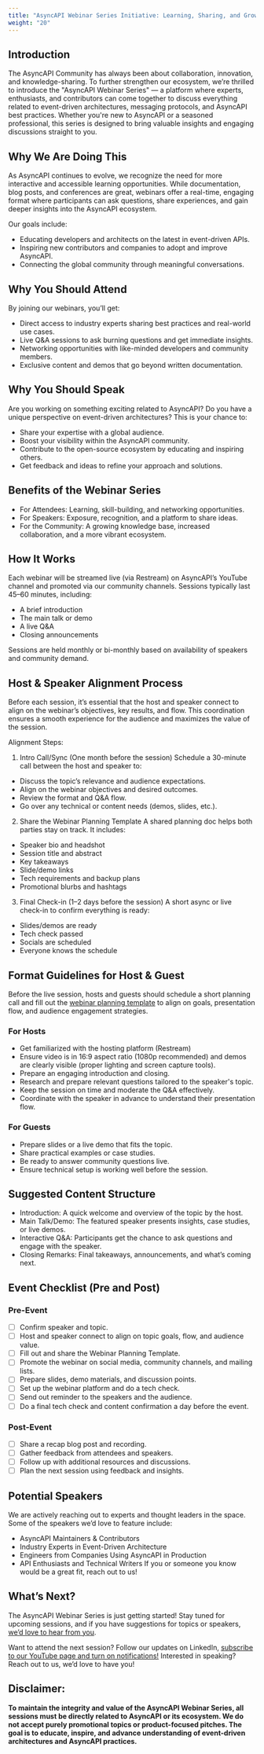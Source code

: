 ```yaml
---
title: "AsyncAPI Webinar Series Initiative: Learning, Sharing, and Growing Together"
weight: "20"
---
```


## Introduction

The AsyncAPI Community has always been about collaboration, innovation, and knowledge-sharing. To further strengthen our ecosystem, we’re thrilled to introduce the "AsyncAPI Webinar Series" — a platform where experts, enthusiasts, and contributors can come together to discuss everything related to event-driven architectures, messaging protocols, and AsyncAPI best practices. Whether you're new to AsyncAPI or a seasoned professional, this series is designed to bring valuable insights and engaging discussions straight to you.

## Why We Are Doing This

As AsyncAPI continues to evolve, we recognize the need for more interactive and accessible learning opportunities. While documentation, blog posts, and conferences are great, webinars offer a real-time, engaging format where participants can ask questions, share experiences, and gain deeper insights into the AsyncAPI ecosystem.

Our goals include:
- Educating developers and architects on the latest in event-driven APIs.
- Inspiring new contributors and companies to adopt and improve AsyncAPI.
- Connecting the global community through meaningful conversations.

## Why You Should Attend

By joining our webinars, you’ll get:
- Direct access to industry experts sharing best practices and real-world use cases.
- Live Q&A sessions to ask burning questions and get immediate insights.
- Networking opportunities with like-minded developers and community members.
- Exclusive content and demos that go beyond written documentation.

## Why You Should Speak

Are you working on something exciting related to AsyncAPI? Do you have a unique perspective on event-driven architectures? This is your chance to:
- Share your expertise with a global audience.
- Boost your visibility within the AsyncAPI community.
- Contribute to the open-source ecosystem by educating and inspiring others.
- Get feedback and ideas to refine your approach and solutions.

## Benefits of the Webinar Series

- For Attendees: Learning, skill-building, and networking opportunities.
- For Speakers: Exposure, recognition, and a platform to share ideas.
- For the Community: A growing knowledge base, increased collaboration, and a more vibrant ecosystem.

## How It Works

Each webinar will be streamed live (via Restream) on AsyncAPI’s YouTube channel and promoted via our community channels. Sessions typically last 45–60 minutes, including:

- A brief introduction
- The main talk or demo
- A live Q&A
- Closing announcements

Sessions are held monthly or bi-monthly based on availability of speakers and community demand.

## Host & Speaker Alignment Process

Before each session, it’s essential that the host and speaker connect to align on the webinar’s objectives, key results, and flow. This coordination ensures a smooth experience for the audience and maximizes the value of the session.

Alignment Steps:

1. Intro Call/Sync (One month before the session)
Schedule a 30-minute call between the host and speaker to:

- Discuss the topic’s relevance and audience expectations.
- Align on the webinar objectives and desired outcomes.
- Review the format and Q&A flow.
- Go over any technical or content needs (demos, slides, etc.).

2. Share the Webinar Planning Template
A shared planning doc helps both parties stay on track. It includes:

- Speaker bio and headshot
- Session title and abstract
- Key takeaways
- Slide/demo links
- Tech requirements and backup plans
- Promotional blurbs and hashtags

3. Final Check-in (1–2 days before the session)
A short async or live check-in to confirm everything is ready:

- Slides/demos are ready
- Tech check passed
- Socials are scheduled
- Everyone knows the schedule

## Format Guidelines for Host & Guest

Before the live session, hosts and guests should schedule a short planning call and fill out the [webinar planning template](./webinar_planning_template.md) to align on goals, presentation flow, and audience engagement strategies.

### For Hosts

- Get familiarized with the hosting platform (Restream)
- Ensure video is in 16:9 aspect ratio (1080p recommended) and demos are clearly visible (proper lighting and screen capture tools).
- Prepare an engaging introduction and closing.
- Research and prepare relevant questions tailored to the speaker's topic.
- Keep the session on time and moderate the Q&A effectively.
- Coordinate with the speaker in advance to understand their presentation flow.

### For Guests

- Prepare slides or a live demo that fits the topic.
- Share practical examples or case studies.
- Be ready to answer community questions live.
- Ensure technical setup is working well before the session.

## Suggested Content Structure

- Introduction: A quick welcome and overview of the topic by the host.
- Main Talk/Demo: The featured speaker presents insights, case studies, or live demos.
- Interactive Q&A: Participants get the chance to ask questions and engage with the speaker.
- Closing Remarks: Final takeaways, announcements, and what’s coming next.

## Event Checklist (Pre and Post)

### Pre-Event

- [ ] Confirm speaker and topic.
- [ ] Host and speaker connect to align on topic goals, flow, and audience value.
- [ ] Fill out and share the Webinar Planning Template.
- [ ] Promote the webinar on social media, community channels, and mailing lists.
- [ ] Prepare slides, demo materials, and discussion points.
- [ ] Set up the webinar platform and do a tech check.
- [ ] Send out reminder to the speakers and the audience.
- [ ] Do a final tech check and content confirmation a day before the event.

### Post-Event

- [ ] Share a recap blog post and recording.
- [ ] Gather feedback from attendees and speakers.
- [ ] Follow up with additional resources and discussions.
- [ ] Plan the next session using feedback and insights.

## Potential Speakers

We are actively reaching out to experts and thought leaders in the space. Some of the speakers we’d love to feature include:
- AsyncAPI Maintainers & Contributors
- Industry Experts in Event-Driven Architecture
- Engineers from Companies Using AsyncAPI in Production
- API Enthusiasts and Technical Writers
If you or someone you know would be a great fit, reach out to us!

## What’s Next?

The AsyncAPI Webinar Series is just getting started! Stay tuned for upcoming sessions, and if you have suggestions for topics or speakers, [we’d love to hear from you](https://asyncapi.com/slack-invite).

Want to attend the next session? Follow our updates on LinkedIn, [subscribe to our YouTube page and turn on notifications!](https://www.youtube.com/@AsyncAPI) Interested in speaking? Reach out to us, we’d love to have you!

## Disclaimer:

**To maintain the integrity and value of the AsyncAPI Webinar Series, all sessions must be directly related to AsyncAPI or its ecosystem. We do not accept purely promotional topics or product-focused pitches. The goal is to educate, inspire, and advance understanding of event-driven architectures and AsyncAPI practices.**